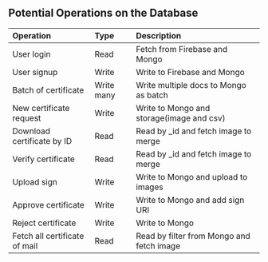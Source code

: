 ## Potential Operations on the Database

| Operation                                 | Type                          | Description                               |
| :--                                       | :--                           | :---                                      |
| User login                                | Read                          | Fetch from Firebase and Mongo             |
| User signup                               | Write                         | Write to Firebase and Mongo               |
| Batch of certificate                      | Write many                    | Write multiple docs to Mongo as batch     |  
| New certificate request                   | Write                         | Write to Mongo and storage(image and csv) |
| Download certificate by ID                | Read                          | Read by _id and fetch image to merge      |
| Verify certificate                        | Read                          | Read by _id and fetch image to merge      |
| Upload sign                               | Write                         | Write to Mongo and upload to images       |  
| Approve certificate                       | Write                         | Write to Mongo and add sign URI           |
| Reject certificate                        | Write                         | Write to Mongo                            |
| Fetch all certificate of mail             | Read                          | Read by filter from Mongo and fetch image |

